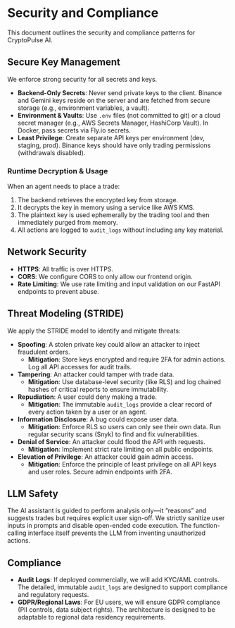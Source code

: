 # Security and Compliance

This document outlines the security and compliance patterns for CryptoPulse AI.

## Secure Key Management

We enforce strong security for all secrets and keys.

*   **Backend-Only Secrets**: Never send private keys to the client. Binance and Gemini keys reside on the server and are fetched from secure storage (e.g., environment variables, a vault).
*   **Environment & Vaults**: Use `.env` files (not committed to git) or a cloud secret manager (e.g., AWS Secrets Manager, HashiCorp Vault). In Docker, pass secrets via Fly.io secrets.
*   **Least Privilege**: Create separate API keys per environment (dev, staging, prod). Binance keys should have only trading permissions (withdrawals disabled).

### Runtime Decryption & Usage

When an agent needs to place a trade:

1.  The backend retrieves the encrypted key from storage.
2.  It decrypts the key in memory using a service like AWS KMS.
3.  The plaintext key is used ephemerally by the trading tool and then immediately purged from memory.
4.  All actions are logged to `audit_logs` without including any key material.

## Network Security

*   **HTTPS**: All traffic is over HTTPS.
*   **CORS**: We configure CORS to only allow our frontend origin.
*   **Rate Limiting**: We use rate limiting and input validation on our FastAPI endpoints to prevent abuse.

## Threat Modeling (STRIDE)

We apply the STRIDE model to identify and mitigate threats:

*   **Spoofing**: A stolen private key could allow an attacker to inject fraudulent orders. 
    *   **Mitigation**: Store keys encrypted and require 2FA for admin actions. Log all API accesses for audit trails.
*   **Tampering**: An attacker could tamper with trade data.
    *   **Mitigation**: Use database-level security (like RLS) and log chained hashes of critical reports to ensure immutability.
*   **Repudiation**: A user could deny making a trade.
    *   **Mitigation**: The immutable `audit_logs` provide a clear record of every action taken by a user or an agent.
*   **Information Disclosure**: A bug could expose user data.
    *   **Mitigation**: Enforce RLS so users can only see their own data. Run regular security scans (Snyk) to find and fix vulnerabilities.
*   **Denial of Service**: An attacker could flood the API with requests.
    *   **Mitigation**: Implement strict rate limiting on all public endpoints.
*   **Elevation of Privilege**: An attacker could gain admin access.
    *   **Mitigation**: Enforce the principle of least privilege on all API keys and user roles. Secure admin endpoints with 2FA.

## LLM Safety

The AI assistant is guided to perform analysis only—it “reasons” and suggests trades but requires explicit user sign-off. We strictly sanitize user inputs in prompts and disable open-ended code execution. The function-calling interface itself prevents the LLM from inventing unauthorized actions.

## Compliance

*   **Audit Logs**: If deployed commercially, we will add KYC/AML controls. The detailed, immutable `audit_logs` are designed to support compliance and regulatory requests.
*   **GDPR/Regional Laws**: For EU users, we will ensure GDPR compliance (PII controls, data subject rights). The architecture is designed to be adaptable to regional data residency requirements.